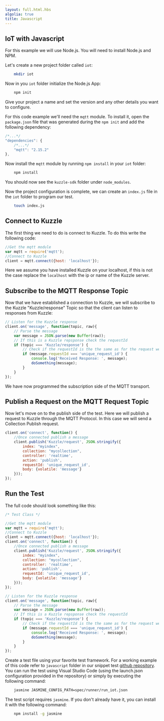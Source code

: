 ```yaml
---
layout: full.html.hbs
algolia: true
title: Javascript
---
```



## IoT with Javascript

For this example we will use Node.js. You will need to install Node.js and NPM.

Let's create a new project folder called `iot`:


```bash
    mkdir iot
```

Now in you `iot` folder initialize the Node.js App:


```bash
    npm init
```

Give your project a name and set the version and any other details you want to configure.

For this code example we'll need the `mqtt` module. To install it, open the `package.json` file that was generated during the `npm init` and add the following dependency:


```javascript
/*...*/
"dependencies": {
    /*...*/
    "mqtt": "2.15.2"
},
```

Now install the `mqtt` module by running `npm install` in your `iot` folder:

```bash
    npm install
```

You should now see the `kuzzle-sdk` folder under `node_modules`.

Now the project configuration is complete, we can create an `index.js` file in the `iot` folder to program our test.

```bash
    touch index.js
```

## Connect to Kuzzle

The first thing we need to do is connect to Kuzzle. To do this write the following code:

```Javascript
//Get the mqtt module
var mqtt = require('mqtt');
//Connect to Kuzzle
client = mqtt.connect({host: 'localhost'});
```

Here we assume you have installed Kuzzle on your localhost, if this is not the case replace the `localhost` with the ip or name of the Kuzzle server.

## Subscribe to the MQTT Response Topic

Now that we have established a connection to Kuzzle, we will subscribe to the Kuzzle "Kuzzle/response" Topic so that the client can listen to responses from Kuzzle:

```Javascript
// Listen for the Kuzzle response
client.on('message', function(topic, raw){
    // Parse the message
    var message = JSON.parse(new Buffer(raw));
    // If this is a Kuzzle repsponse check the requestId
    if (topic === 'Kuzzle/response') {
        // Check if the requestId is the the same as for the request we sent
        if (message.requestId === 'unique_request_id') {
            console.log('Received Response: ', message);
            doSomething(message);
        }
    }
});
```

We have now programmed the subscription side of the MQTT transport.

## Publish a Request on the MQTT Request Topic

Now let's move on to the publish side of the test. Here we will publish a request to Kuzzle through the MQTT Protocol. In this case we will send a Collection Publish request.

```Javascript
client.on('connect', function() {
    //Once connected publish a message
    client.publish('Kuzzle/request', JSON.stringify({
        index: "myindex",
        collection: "mycollection",
        controller: 'realtime',
        action: 'publish',
        requestId: 'unique_request_id',
        body: {volatile: 'message'}
    }));
});
```

## Run the Test

The full code should look something like this:

```Javascript
/* Test Class */

//Get the mqtt module
var mqtt = require('mqtt');
//Connect to Kuzzle
client = mqtt.connect({host: 'localhost'});
client.on('connect', function() {
    //Once connected publish a message
    client.publish('Kuzzle/request', JSON.stringify({
        index: "myindex",
        collection: "mycollection",
        controller: 'realtime',
        action: 'publish',
        requestId: 'unique_request_id',
        body: {volatile: 'message'}
    }));
});

// Listen for the Kuzzle response
client.on('message', function(topic, raw){
    // Parse the message
    var message = JSON.parse(new Buffer(raw));
    // If this is a Kuzzle repsponse check the requestId
    if (topic === 'Kuzzle/response') {
        // Check if the requestId is the the same as for the request we sent
        if (message.requestId === 'unique_request_id') {
            console.log('Received Response: ', message);
            doSomething(message);
        }
    }
});


```

Create a test file using your favorite test framework. For a working example of this code refer to `javascript` folder in our snippet test [github repository](https://github.com/kuzzleio/kuzzle.io-snippet-tests). You can run the test using Visual Studio Code (using the launch.json configuration provided in the repository) or simply by executing the following command: 

```bash
    jasmine JASMINE_CONFIG_PATH=spec/runner/run_iot.json
```

The test script requires `jasmine`. If you don't already have it, you can install it with the following command:

```bash
    npm install -g jasmine
```
 
